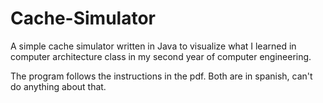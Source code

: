 # Cache-Simulator
A simple cache simulator written in Java to visualize what I learned in computer architecture class in my second year of computer engineering.

The program follows the instructions in the pdf. Both are in spanish, can't do anything about that.

